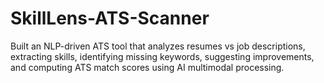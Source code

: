 # SkillLens-ATS-Scanner
Built an NLP-driven ATS tool that analyzes resumes vs job descriptions, extracting skills, identifying missing keywords, suggesting improvements, and computing ATS match scores using AI multimodal processing.
